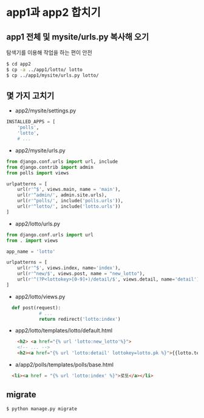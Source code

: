 # app1과 app2 합치기
## app1 전체 및 mysite/urls.py 복사해 오기
탐색기를 이용해 작업을 하는 편이 안전
```bash
$ cd app2
$ cp -a ../app1/lotto/ lotto
$ cp ../app1/mysite/urls.py lotto/
```
## 몇 가지 고치기
- app2/mysite/settings.py

```python
INSTALLED_APPS = [
    'polls',
    'lotto',
    # ...
```
- app2/mysite/urls.py
```python
from django.conf.urls import url, include
from django.contrib import admin
from polls import views

urlpatterns = [
    url(r'^$', views.main, name = 'main'),
    url(r'^admin/', admin.site.urls),
    url(r'^polls/', include('polls.urls')),
    url(r'^lotto/', include('lotto.urls'))
]
```
- app2/lotto/urls.py
```python
from django.conf.urls import url
from . import views

app_name = 'lotto'

urlpatterns = [
    url(r'^$', views.index, name='index'),
    url(r'^new/$', views.post, name = "new_lotto"),
    url(r'^(?P<lottokey>[0-9]+)/detail/$', views.detail, name='detail'),
]

```

- app2/lotto/views.py 

```python
  def post(request):
            # ...
            return redirect('lotto:index')

```

- app2/lotto/templates/lotto/default.html
```html
    <h2> <a href="{% url 'lotto:new_lotto'%}">
    <!-- ... -->
    <h2><a href="{% url 'lotto:detail' lottokey=lotto.pk %}">{{lotto.text}}</a></h2>
```


- a/app2/polls/templates/polls/base.html
```html
  <li><a href = "{% url 'lotto:index' %}">로또</a></li>
```

## migrate
```bash
$ python manage.py migrate
```
